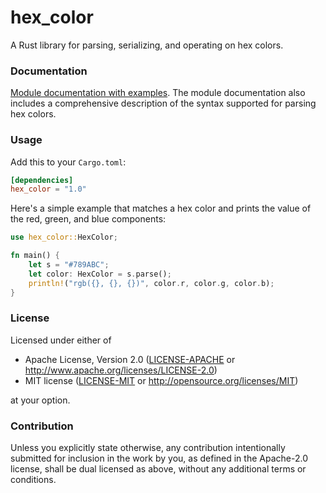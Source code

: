 hex_color
=========

A Rust library for parsing, serializing, and operating on hex colors.

### Documentation

[Module documentation with examples](https://docs.rs/regex-syntax). The module documentation also
includes a comprehensive description of the syntax supported for parsing hex colors.

### Usage

Add this to your `Cargo.toml`:

```toml
[dependencies]
hex_color = "1.0"
```

Here's a simple example that matches a hex color and prints the value of the red, green, and blue
components:

```rust
use hex_color::HexColor;

fn main() {
    let s = "#789ABC";
    let color: HexColor = s.parse();
    println!("rgb({}, {}, {})", color.r, color.g, color.b);
}
```

### License

Licensed under either of

* Apache License, Version 2.0
  ([LICENSE-APACHE](LICENSE-APACHE) or http://www.apache.org/licenses/LICENSE-2.0)
* MIT license
  ([LICENSE-MIT](LICENSE-MIT) or http://opensource.org/licenses/MIT)

at your option.

### Contribution

Unless you explicitly state otherwise, any contribution intentionally submitted
for inclusion in the work by you, as defined in the Apache-2.0 license, shall be
dual licensed as above, without any additional terms or conditions.

